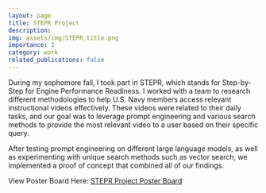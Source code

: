 ```yaml
---
layout: page
title: STEPR Project
description:
img: assets/img/STEPR_title.png
importance: 2
category: work
related_publications: false
---
```


During my sophomore fall, I took part in STEPR, which stands for Step-by-Step for Engine Performance Readiness. I worked with a team to research different methodologies to help U.S. Navy members access relevant instructional videos effectively. These videos were related to their daily tasks, and our goal was to leverage prompt engineering and various search methods to provide the most relevant video to a user based on their specific query.

After testing prompt engineering on different large language models, as well as experimenting with unique search methods such as vector search, we implemented a proof of concept that combined all of our findings.

View Poster Board Here: [STEPR Project Poster Board](/assets/img/STEPR_Poster_Board.png)
